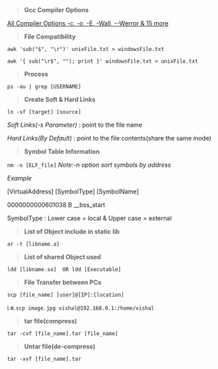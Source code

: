 > **Gcc Compiler Options**

[All Compiler Options -c, -o, -E, -Wall, --Werror & 15 more](http://www.thegeekstuff.com/2012/10/gcc-compiler-options/)

> **File Compatibility**

```awk 'sub("$", "\r")' unixFile.txt > windowsFile.txt```

```awk '{ sub("\r$", ""); print }' windowsFile.txt > unixFile.txt```

> **Process**

```ps -au | grep [USERNAME]```

> **Create Soft & Hard Links**

```ln -sf [target] [source]```

*Soft Links(-s Parameter)* : point to the file name

*Hard Links(By Default)*   : point to the file contents(share the same inode)

> **Symbol Table Information**

```nm -n [ELF_file]```
*Note:-n option sort symbols by address*

*Example*

[VirtualAddress]        [SymbolType]      [SymbolName]

0000000000601038        B                 __bss_start

SymbolType : Lower case = local & Upper case = external

> **List of Object include in static lib**

```ar -t [libname.a]```

> **List of shared Object used**

```ldd [libname.so]  OR ldd [Executable]```

> **File Transfer between PCs**

```scp [file_name] [user]@[IP]:[location]```

i.e.```scp image.jpg vishal@192.168.0.1:/home/vishal```

> **tar file(compress)**

```tar -cvf [file_name].tar [file_name]```

> **Untar file(de-compress)**

```tar -xvf [file_name].tar```
